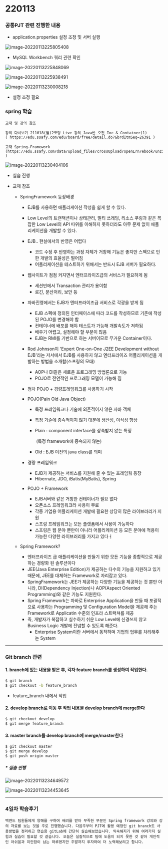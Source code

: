 # 220113

### 공통PJT 관련 진행한 내용

- application.properties 설정 조정 및 서버 실행

![image-20220113225805408](0113/image-20220113225805408.png)

- MySQL Workbench 쿼리 관련 확인

![image-20220113225848069](0113/image-20220113225848069.png)

![image-20220113225938491](0113/image-20220113225938491.png)

![image-20220113230008218](0113/image-20220113230008218.png)

- 설정 조정 필요

### spring 학습

```
교재 및 강의 참조

강의 다시보기 211018(월)2코딩 Live 강의_Java반_오전_Ioc & Container(1)
( https://edu.ssafy.com/edu/board/free/detail.do?&brdItmSeq=26391 )

교재 Spring-Framework 
(https://edu.ssafy.com/data/upload_files/crossUpload/openLrn/ebook/unzip/A2021081717195337600/index.html )
```

![image-20220113230404106](0113/image-20220113230404106.png)

- 실습 진행

- 교재 참조

  - SpringFramework 등장배경

    - EJB를 사용하면 애플리케이션 작성을 쉽게 할 수 있다.

    - Low Level의 트랜잭션이나 상태관리, 멀티 쓰레딩, 리소스 푸링과 같은 복잡한 Low Level의 API 따위를 이해하지 못하더라도 아무 문제 없이 애플리케이션을 개발할 수 있다.

    - EJB.. 현실에서의 반영은 어렵다

      - 코드 수정 후 반영하는 과정 자체가 거창해 기능은 좋지만 스펙으로 인한 개발의 효율성은 떨어짐
      - 어플리케이션을 테스트하기 위해서는 반드시 EJB 서버가 필요하다.

    - 웹사이트가 점점 커지면서 엔터프라이즈급의 서비스가 필요하게 됨

      - 세션빈에서 Transaction 관리가 용이함
      - 로긴, 분산처리, 보안 등

    - 자바진영에서는 EJB가 엔터프라이즈급 서비스로 각광을 받게 됨

      - EJB 스펙에 정의된 인터페이스에 따라 코드를 작성하므로 기존에 작성된 POJO를 변경해야 함
      - 컨테이너에 배포를 해야 테스트가 가능해 개발속도가 저하됨
      - 배우기 어렵고, 설정해야 할 부분이 많음
      - EJB는 RMI를 기반으로 하는 서버이므로 무거운 Container이다.

    - Rod Johnson이 'Expert One-on-One J2EE Development without EJB'라는 저서에서 EJB를 사용하지 않고 엔터프라이즈 어플리케이션을 개발하는 방법을 소개함(스프링의 모태)

      - AOP나 DI같은 새로운 프로그래밍 방법론으로 가능
      - POJO로 전언적인 프로그래밍 모델이 가능해 짐

    - 점차 POJO + 경량프레임워크를 사용하기 시작

    - POJO(Pain Old Java Object)

      - 특정 프레임워크나 기술에 의존적이지 않은 자바 객체

      - 특정 기술에 종속적이지 않기 대문에 생산성, 이식성 향상

      - Plain : component interface를 상속받지 않는 특징

        ​			(특정 framework에 종속되지 않는)

      - Old : EJB 이전의 java class를 의미

    - 경량 프레임워크

      - EJB가 제공하는 서비스를 지원해 줄 수 있는 프레임웤 등장
      - Hibernate, JDO, iBatis(MyBatis), Spring

    - POJO + Framework

      - EJB서버와 같은 거창한 컨테이너가 필요 없다
      - 오픈소스 프레임워크라 사용이 무료
      - 각종 기업용 어플리케이션 개발에 필요한 상당히 많은 라이브러리가 지원
      - 스프링 프레임워크는 모든 플랫폼에서 사용이 가능하다
      - 스프링은 웹 분야 뿐만이 아니라 어플리케이션 등 모든 분야에 적용이 가능한 다양한 라이브러리를 가지고 있다ㅓ

  - Spring Framework?

    - 엔터프라이즈 급 애플리케이션을 만들기 위한 모든 기능을 종합적으로 제공하는 경량화 된 솔루션이다
    - JEE(Java Enterprise Edition)가 제공하는 다수의 기능을 지원하고 있기 때문에, JEE를 대체하는 Framework로 자리잡고 있다.
    - SpringFramework는 JEE가 제공하는 다양한 기능을 제공하는 것 뿐만 아니라, DI(Dependency Injection)나 AOP(Aspect Oriented Programming)와 같은 기능도 지원한다.
    - Spring Framework는 자바로 Enterprise Application을 만들 때 포괄적으로 사용하는 Programming 및 Configuration Model을 제공해 주는 Framework로 Applicatin 수준의 인프라 스트럭쳐를 제공
    - 즉, 개발자가 복잡하고 실수하기 쉬운 Low Level에 신경쓰지 않고 Business Logic 개발에 전념할 수 있도록 해준다.
      - Enterprise System이란 서버에서 동작하며 기업의 업무를 처리해주는 System

----

### Git branch 관련

#### 1. branch에 있는 내용을 받은 후, 각자 feature branch를 생성하여 작업한다.

```bash
$ git branch
$ git checkout -b feature_branch
```

- feature_branch 내에서 작업

#### 2. develop branch로 이동 후 작업 내용을 develop branch에 merge한다

```bash
$ git checkout develop
$ git merge feature_branch
```

#### 3. master branch를 develop branch에 merge/master한다

```bash
$ git checkout master
$ git merge develop
$ git push origin master
```

##### * 실습 진행

![image-20220113234649572](0113/image-20220113234649572.png)

![image-20220113234453645](0113/image-20220113234453645.png)

---

### 4일차 학습후기

```
백엔드 팀원들에게 양해를 구하여 배려를 받아 부족한 부분인 Spring framework 강의와 강의 자료를 보는 것을 주로 진행했습니다. 다음주부터 PJT에 활용 예정인 git branch도 사용방법을 정리하고 연습용 gitLab에 간단히 실습해보았습니다. 익숙해지기 위해 여러가지 실험과 실습이 필요할 것 같습니다. 오늘은 실질적으로 팀에 도움이 되지 못한 것 같아 개인적인 아쉬움과 미안함이 남는 하루였지만 주말까지 투자하여 더 노력해보려고 합니다.
```

